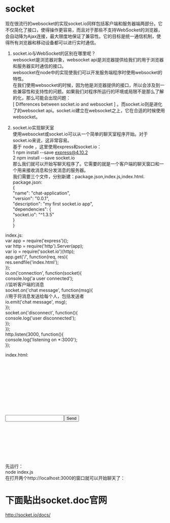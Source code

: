 # socket

现在很流行的websocket的实现socket.io同样包括客户端和服务器端两部分。它不仅简化了接口，使得操作更容易，而且对于那些不支持WebSocket的浏览器，会自动降为Ajax连接，最大限度地保证了兼容性。它的目标是统一通信机制，使得所有浏览器和移动设备都可以进行实时通信。

1. socket.io与WebSocket的区别在哪里呢？ <br>
websocket是浏览器对象，websocket api是浏览器提供给我们的用于浏览器和服务器实时通信的接口。<br>
websocket在node中的实现使我们可以开发服务端程序时使用websocket的特性。<br>
在我们使用websocket的时候，因为他是浏览器提供的接口，所以会涉及到一些兼容性和支持性的问题。如果我们对程序所运行的环境或局限不是那么了解的化，那么可能会出现问题：<br>
[ Differences between socket.io and websocket ] 。而socket.io则是进化了的websocket api。socket.io建立在websocket之上，它在合适的时候使用websocket。<br>

2. socket.io实现聊天室<br>
使用websocket或socket.io可以从一个简单的聊天室程序开始。对于socket.io来说，这非常容易。<br>
基于 node ，这里使用express和socket.io：<br>
 1 npm install --save express@4.10.2<br>
 2 npm install --save socket.io<br>
那么我们就可以开始写聊天程序了。它需要的就是一个客户端的聊天窗口和一个用来接收消息和分发消息的服务器。<br>
我们需要三个文件，分别新建：package.json,index.js,index.html.<br>
package.json:<br>
{<br>
 "name": "chat-application",<br>
   "version": "0.0.1",<br>
   "description": "my first socket.io app",<br>
   "dependencies": {<br>
     "socket.io": "^1.3.5"<br>
   }<br>
}<br>

index.js:<br>
var app = require('express')();<br>
var http = require('http').Server(app);<br>
var io = require('socket.io')(http);<br>
app.get('/', function(req, res){<br>
  res.sendfile('index.html');<br>
});<br>
io.on('connection', function(socket){<br>
   console.log('a user connected');<br>
   //监听客户端的消息<br>
   socket.on('chat message', function(msg){<br>
       //用于将消息发送给每个人，包括发送者<br>
     io.emit('chat message', msg);<br>
   });<br>
   socket.on('disconnect', function(){<br>
     console.log('user disconnected');<br>
   });<br>
 });<br>
 http.listen(3000, function(){<br>
   console.log('listening on *:3000');<br>
 });<br>

index.html:<br>
<!doctype html><br>
<html><br>
  <head><br>
    <title>Socket.IO chat</title><br>
    <style><br>
      * { margin: 0; padding: 0; box-sizing: border-box; }<br>
      body { font: 13px Helvetica, Arial; }<br>
      form { background: #000; padding: 3px; position: fixed; bottom: 0; width: 100%; }<br>
      form input { border: 0; padding: 10px; width: 90%; margin-right: .5%; }<br>
      form button { width: 9%; background: rgb(130, 224, 255); border: none; padding: 10px; }<br>
       #messages { list-style-type: none; margin: 0; padding: 0; }<br>
       #messages li { padding: 5px 10px; }<br>
       #messages li:nth-child(odd) { background: #eee; }<br>
     </style><br>
   </head><br>
   <body><br>
     <ul id="messages"></ul><br>
     <form action=""><br>
       <input id="m" autocomplete="off" /><button>Send</button><br>
     </form><br>
     <script src="https://cdn.socket.io/socket.io-1.2.0.js"></script><br>
     <script src="http://code.jquery.com/jquery-1.11.1.js"></script><br>
     <script><br>
       var socket = io();<br>
       $('form').submit(function(){<br>
         //io.emit提供给我们可以发送给所有人的事件io.emit('some event', { for: 'everyone' });<br>
         socket.emit('chat message', $('#m').val());<br>
         $('#m').val('');<br>
         return false;<br>
       });<br>
      socket.on('chat message', function(msg){<br>
        $('#messages').append($('<li>').text(msg));<br>
       });<br>
     </script><br>
   </body><br>
</html><br>

先运行：<br>
node index.js<br>
在打开两个http://localhost:3000的窗口就可以开始聊天了：<br>

#  下面贴出socket.doc官网
http://socket.io/docs/<br>
